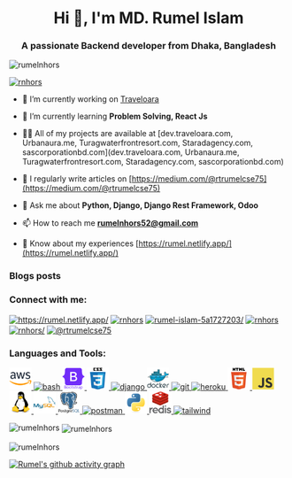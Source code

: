 <h1 align="center">Hi 👋, I'm MD. Rumel Islam</h1>
<h3 align="center">A passionate Backend developer from Dhaka, Bangladesh</h3>

<p align="left"> <img src="https://komarev.com/ghpvc/?username=rumelnhors&label=Profile%20views&color=0e75b6&style=flat" alt="rumelnhors" /> </p>

<p align="left"> <a href="https://twitter.com/rnhors" target="blank"><img src="https://img.shields.io/twitter/follow/rnhors?logo=twitter&style=for-the-badge" alt="rnhors" /></a> </p>

- 🔭 I’m currently working on [Traveloara](dev.traveloara.com)

- 🌱 I’m currently learning **Problem Solving, React Js**

- 👨‍💻 All of my projects are available at [dev.traveloara.com, Urbanaura.me, Turagwaterfrontresort.com, Staradagency.com, sascorporationbd.com](dev.traveloara.com, Urbanaura.me, Turagwaterfrontresort.com, Staradagency.com, sascorporationbd.com)

- 📝 I regularly write articles on [https://medium.com/@rtrumelcse75](https://medium.com/@rtrumelcse75)

- 💬 Ask me about **Python, Django, Django Rest Framework, Odoo**

- 📫 How to reach me **rumelnhors52@gmail.com**

- 📄 Know about my experiences [https://rumel.netlify.app/](https://rumel.netlify.app/)

### Blogs posts
<!-- BLOG-POST-LIST:START -->
<!-- BLOG-POST-LIST:END -->

<h3 align="left">Connect with me:</h3>
<p align="left">
<a href="https://rumel.netlify.app/" target="blank"><img align="center" src="https://raw.githubusercontent.com/rahuldkjain/github-profile-readme-generator/master/src/images/icons/Social/devto.svg" alt="https://rumel.netlify.app/" height="30" width="40" /></a>
<a href="https://twitter.com/rnhors" target="blank"><img align="center" src="https://raw.githubusercontent.com/rahuldkjain/github-profile-readme-generator/master/src/images/icons/Social/twitter.svg" alt="rnhors" height="30" width="40" /></a>
<a href="https://linkedin.com/in/rumel-islam-5a1727203/" target="blank"><img align="center" src="https://raw.githubusercontent.com/rahuldkjain/github-profile-readme-generator/master/src/images/icons/Social/linked-in-alt.svg" alt="rumel-islam-5a1727203/" height="30" width="40" /></a>
<a href="https://fb.com/rnhors" target="blank"><img align="center" src="https://raw.githubusercontent.com/rahuldkjain/github-profile-readme-generator/master/src/images/icons/Social/facebook.svg" alt="rnhors" height="30" width="40" /></a>
<a href="https://instagram.com/rnhors/" target="blank"><img align="center" src="https://raw.githubusercontent.com/rahuldkjain/github-profile-readme-generator/master/src/images/icons/Social/instagram.svg" alt="rnhors/" height="30" width="40" /></a>
<a href="https://medium.com/@rtrumelcse75" target="blank"><img align="center" src="https://raw.githubusercontent.com/rahuldkjain/github-profile-readme-generator/master/src/images/icons/Social/medium.svg" alt="@rtrumelcse75" height="30" width="40" /></a>
</p>

<h3 align="left">Languages and Tools:</h3>
<p align="left"> <a href="https://aws.amazon.com" target="_blank" rel="noreferrer"> <img src="https://raw.githubusercontent.com/devicons/devicon/master/icons/amazonwebservices/amazonwebservices-original-wordmark.svg" alt="aws" width="40" height="40"/> </a> <a href="https://www.gnu.org/software/bash/" target="_blank" rel="noreferrer"> <img src="https://www.vectorlogo.zone/logos/gnu_bash/gnu_bash-icon.svg" alt="bash" width="40" height="40"/> </a> <a href="https://getbootstrap.com" target="_blank" rel="noreferrer"> <img src="https://raw.githubusercontent.com/devicons/devicon/master/icons/bootstrap/bootstrap-plain-wordmark.svg" alt="bootstrap" width="40" height="40"/> </a> <a href="https://www.w3schools.com/css/" target="_blank" rel="noreferrer"> <img src="https://raw.githubusercontent.com/devicons/devicon/master/icons/css3/css3-original-wordmark.svg" alt="css3" width="40" height="40"/> </a> <a href="https://www.djangoproject.com/" target="_blank" rel="noreferrer"> <img src="https://cdn.worldvectorlogo.com/logos/django.svg" alt="django" width="40" height="40"/> </a> <a href="https://www.docker.com/" target="_blank" rel="noreferrer"> <img src="https://raw.githubusercontent.com/devicons/devicon/master/icons/docker/docker-original-wordmark.svg" alt="docker" width="40" height="40"/> </a> <a href="https://git-scm.com/" target="_blank" rel="noreferrer"> <img src="https://www.vectorlogo.zone/logos/git-scm/git-scm-icon.svg" alt="git" width="40" height="40"/> </a> <a href="https://heroku.com" target="_blank" rel="noreferrer"> <img src="https://www.vectorlogo.zone/logos/heroku/heroku-icon.svg" alt="heroku" width="40" height="40"/> </a> <a href="https://www.w3.org/html/" target="_blank" rel="noreferrer"> <img src="https://raw.githubusercontent.com/devicons/devicon/master/icons/html5/html5-original-wordmark.svg" alt="html5" width="40" height="40"/> </a> <a href="https://developer.mozilla.org/en-US/docs/Web/JavaScript" target="_blank" rel="noreferrer"> <img src="https://raw.githubusercontent.com/devicons/devicon/master/icons/javascript/javascript-original.svg" alt="javascript" width="40" height="40"/> </a> <a href="https://www.linux.org/" target="_blank" rel="noreferrer"> <img src="https://raw.githubusercontent.com/devicons/devicon/master/icons/linux/linux-original.svg" alt="linux" width="40" height="40"/> </a> <a href="https://www.mysql.com/" target="_blank" rel="noreferrer"> <img src="https://raw.githubusercontent.com/devicons/devicon/master/icons/mysql/mysql-original-wordmark.svg" alt="mysql" width="40" height="40"/> </a> <a href="https://www.postgresql.org" target="_blank" rel="noreferrer"> <img src="https://raw.githubusercontent.com/devicons/devicon/master/icons/postgresql/postgresql-original-wordmark.svg" alt="postgresql" width="40" height="40"/> </a> <a href="https://postman.com" target="_blank" rel="noreferrer"> <img src="https://www.vectorlogo.zone/logos/getpostman/getpostman-icon.svg" alt="postman" width="40" height="40"/> </a> <a href="https://www.python.org" target="_blank" rel="noreferrer"> <img src="https://raw.githubusercontent.com/devicons/devicon/master/icons/python/python-original.svg" alt="python" width="40" height="40"/> </a> <a href="https://redis.io" target="_blank" rel="noreferrer"> <img src="https://raw.githubusercontent.com/devicons/devicon/master/icons/redis/redis-original-wordmark.svg" alt="redis" width="40" height="40"/> </a> <a href="https://tailwindcss.com/" target="_blank" rel="noreferrer"> <img src="https://www.vectorlogo.zone/logos/tailwindcss/tailwindcss-icon.svg" alt="tailwind" width="40" height="40"/> </a> </p>

<p><img align="left" src="https://github-readme-stats.vercel.app/api/top-langs?username=rumelnhors&show_icons=true&locale=en&layout=compact" alt="rumelnhors" /></p>

<p>&nbsp;<img align="center" src="https://github-readme-stats.vercel.app/api?username=rumelnhors&show_icons=true&locale=en" alt="rumelnhors" /></p>

<p><img align="center" src="https://github-readme-streak-stats.herokuapp.com/?user=rumelnhors&" alt="rumelnhors" /></p>

[![Rumel's github activity graph](https://github-readme-activity-graph.vercel.app/graph?username=RumelNHORS&theme=github-compact)](https://github.com/RumelNHORS/github-readme-activity-graph)

